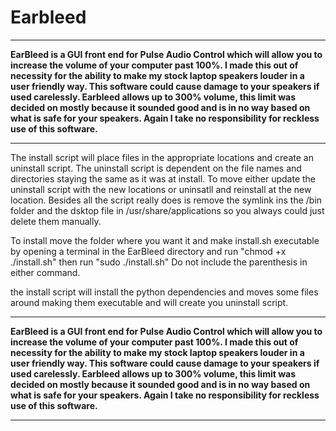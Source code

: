 # Earbleed
*********************************************************************************************************************************** 
**EarBleed is a GUI front end for Pulse Audio Control which will allow you to increase the volume of your computer past 100%. I made this out of necessity for the ability to make my stock laptop speakers louder in a user friendly way. This software could cause damage to your speakers if used carelessly. Earbleed allows up to 300% volume, this limit was decided on mostly because it sounded good and is in no way based on what is safe for your speakers. Again I take no responsibility for reckless use of this software.**
***********************************************************************************************************************************

The install script will place files in the appropriate locations and create an uninstall script. The uninstall script is dependent on the file names and directories staying the same as it was at install. To move either update the uninstall script with the new locations or uninsatll and reinstall at the new location. Besides all the script really does is remove the symlink ins the /bin folder and the dsktop file in /usr/share/applications so you always could just delete them manually.

To install move the folder where you want it and make install.sh executable by opening a terminal in the EarBleed directory and run "chmod +x ./install.sh"
then run "sudo ./install.sh"
Do not include the parenthesis in either command.

the install script will install the python dependencies and moves some files around making them executable and will create you uninstall script.

*********************************************************************************************************************************** 
**EarBleed is a GUI front end for Pulse Audio Control which will allow you to increase the volume of your computer past 100%. I made this out of necessity for the ability to make my stock laptop speakers louder in a user friendly way. This software could cause damage to your speakers if used carelessly. Earbleed allows up to 300% volume, this limit was decided on mostly because it sounded good and is in no way based on what is safe for your speakers. Again I take no responsibility for reckless use of this software.**
***********************************************************************************************************************************
